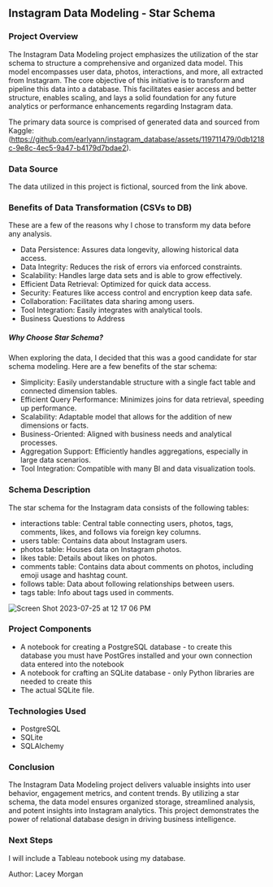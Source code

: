 ## Instagram Data Modeling - Star Schema

### Project Overview
The Instagram Data Modeling project emphasizes the utilization of the star schema to structure a comprehensive and organized data model. This model encompasses user data, photos, interactions, and more, all extracted from Instagram. The core objective of this initiative is to transform and pipeline this data into a database. This facilitates easier access and better structure, enables scaling, and lays a solid foundation for any future analytics or performance enhancements regarding Instagram data.

The primary data source is comprised of generated data and sourced from Kaggle: (https://github.com/earlyann/instagram_database/assets/119711479/0db1218c-9e8c-4ec5-9a47-b4179d7bdae2). 

### Data Source
The data utilized in this project is fictional, sourced from the link above.

### Benefits of Data Transformation (CSVs to DB)
These are a few of the reasons why I chose to transform my data before any analysis. 
- Data Persistence: Assures data longevity, allowing historical data access.
- Data Integrity: Reduces the risk of errors via enforced constraints.
- Scalability: Handles large data sets and is able to grow effectively.
- Efficient Data Retrieval: Optimized for quick data access.
- Security: Features like access control and encryption keep data safe.
- Collaboration: Facilitates data sharing among users.
- Tool Integration: Easily integrates with analytical tools.
- Business Questions to Address

##### Why Choose Star Schema?
When exploring the data, I decided that this was a good candidate for star schema modeling. Here are a few benefits of the star schema:
- Simplicity: Easily understandable structure with a single fact table and connected dimension tables.
- Efficient Query Performance: Minimizes joins for data retrieval, speeding up performance.
- Scalability: Adaptable model that allows for the addition of new dimensions or facts.
- Business-Oriented: Aligned with business needs and analytical processes.
- Aggregation Support: Efficiently handles aggregations, especially in large data scenarios.
- Tool Integration: Compatible with many BI and data visualization tools.

### Schema Description
The star schema for the Instagram data consists of the following tables:
- interactions table: Central table connecting users, photos, tags, comments, likes, and follows via foreign key columns.
- users table: Contains data about Instagram users.
- photos table: Houses data on Instagram photos.
- likes table: Details about likes on photos.
- comments table: Contains data about comments on photos, including emoji usage and hashtag count.
- follows table: Data about following relationships between users.
- tags table: Info about tags used in comments.

![Screen Shot 2023-07-25 at 12 17 06 PM](https://github.com/earlyann/instagram_database/assets/119711479/69ca630d-fb43-419e-a362-e579bd271d05)

### Project Components
- A notebook for creating a PostgreSQL database - to create this database you must have PostGres installed and your own connection data entered into the notebook
- A notebook for crafting an SQLite database - only Python libraries are needed to create this
- The actual SQLite file.
  
### Technologies Used
- PostgreSQL
- SQLite
- SQLAlchemy

### Conclusion
The Instagram Data Modeling project delivers valuable insights into user behavior, engagement metrics, and content trends. By utilizing a star schema, the data model ensures organized storage, streamlined analysis, and potent insights into Instagram analytics. This project demonstrates the power of relational database design in driving business intelligence.

### Next Steps
I will include a Tableau notebook using my database.

Author: Lacey Morgan
